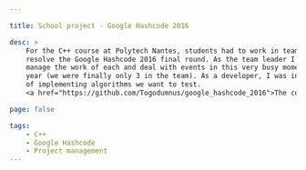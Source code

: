 ```yaml
---

title: School project - Google Hashcode 2016

desc: >
    For the C++ course at Polytech Nantes, students had to work in teams of 5 to
    resolve the Google Hashcode 2016 final round. As the team leader I had to
    manage the work of each and deal with events in this very busy moment of the
    year (we were finally only 3 in the team). As a developer, I was in charge
    of implementing algorithms we want to test.
    <a href="https://github.com/Togodumnus/google_hashcode_2016">The code is on Github</a>

page: false

tags:
    - C++
    - Google Hashcode
    - Project management
---
```


